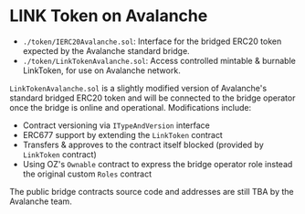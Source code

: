 # LINK Token on Avalanche

- `./token/IERC20Avalanche.sol`: Interface for the bridged ERC20 token expected by the Avalanche standard bridge.
- `./token/LinkTokenAvalanche.sol`: Access controlled mintable & burnable LinkToken, for use on Avalanche network.

`LinkTokenAvalanche.sol` is a slightly modified version of Avalanche's standard bridged ERC20 token and will be connected to the bridge operator once the bridge is online and operational. Modifications include:

- Contract versioning via `ITypeAndVersion` interface
- ERC677 support by extending the `LinkToken` contract
- Transfers & approves to the contract itself blocked (provided by `LinkToken` contract)
- Using OZ's `Ownable` contract to express the bridge operator role instead the original custom `Roles` contract

The public bridge contracts source code and addresses are still TBA by the Avalanche team.
